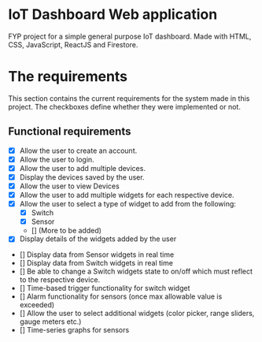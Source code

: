 # IoT Dashboard Web application

FYP project for a simple general purpose IoT dashboard. Made with HTML, CSS, JavaScript, ReactJS and Firestore.

# The requirements

This section contains the current requirements for the system made in this project. The checkboxes define whether they were implemented or not.

## Functional requirements

- [X] Allow the user to create an account.
- [X] Allow the user to login.
- [X] Allow the user to add multiple devices.
- [X] Display the devices saved by the user.
- [X] Allow the user to view Devices
- [X] Allow the user to add multiple widgets for each respective device.
- [X] Allow the user to select a type of widget to add from the following:
	- [X] Switch
	- [X] Sensor
	- [] (More to be added)
- [X] Display details of the widgets added by the user 
- [] Display data from Sensor widgets in real time
- [] Display data from Switch widgets in real time
- [] Be able to change a Switch widgets state to on/off which must reflect to the respective device.
- [] Time-based trigger functionality for switch widget
- [] Alarm functionality for sensors (once max allowable value is exceeded)
- [] Allow the user to select additional widgets (color picker, range sliders, gauge meters etc.)
- [] Time-series graphs for sensors
